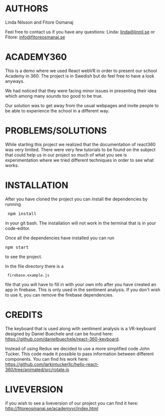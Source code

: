 # AUTHORS

Linda Nilsson and Fitore Osmanaj

Feel free to contact us if you have any questions: Linda: linda@linnil.se or Fitore: info@fitoreosmanaj.se
# ACADEMY360

This is a demo where we used React webVR in order to present our school Academy in 360. The project is in Swedish but do feel free to have a look anyways.

We had noticed that they were facing minor issues in presenting their idea which among many sounds too good to be true.

Our solution was to get away from the usual webpages and invite people to be able to experience the school in a different way.

# PROBLEMS/SOLUTIONS

While starting this project we realized that the documentation of react360 was very limited. There were very few tutorials to be found on the subject 
that could help us in our project so much of what you see is experimentation where we tried different techniques in order to see what works.

# INSTALLATION

After you have cloned the project you can install the dependencies by running  <pre> npm install </pre>  in your git bash.
The installation will not work in the terminal that is in your code-editor.

Once all the dependencies have installed you can run <pre>npm start </pre> to see the project.

In the file directory there is a <pre><code> firebase.example.js </code></pre> file that you will have to fill in with your own info after you have created an app in firebase.
This is only used in the sentiment analysis. If you don't wish to use it, you can remove the firebase dependencies.

# CREDITS

The keyboard that is used along with sentiment analysis is a VR-keyboard designed by Daniel Buechele and can be found here: 
https://github.com/danielbuechele/react-360-keyboard.

Instead of using Redux we decided to use a more simplified code John Tucker. This code made it possible to pass information between 
different components. You can find his work here: https://github.com/larkintuckerllc/hello-react-360/tree/animated/src/rotate.js

# LIVEVERSION

if you wish to see a liveversion of our project you can find it here: http://fitoreosmanaj.se/academyvr/index.html
